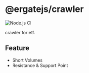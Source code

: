 # @ergatejs/crawler

![Node.js CI](https://github.com/ergatejs/crawler/workflows/Node.js%20CI/badge.svg)

crawler for etf.

## Feature

- Short Volumes
- Resistance & Support Point

